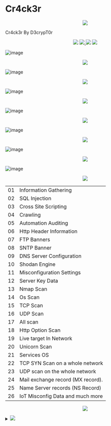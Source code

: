 # Cr4ck3r
<p align="center">
<img src="https://img.shields.io/badge/Cr4ck3r_-_Automation_Web_Application_Vulnerability_Assessment_And_Penteration_Tool_-_CMS_And_Hard_Coded-voilet.svg">
 </p>

Cr4ck3r By D3crypT0r

<p align="center">
  <img src="https://img.shields.io/badge/Cr4ck3r-blue.svg">
  </a>
  <a href="https://en.wikipedia.org/wiki/Ruby_(programming_language)">
    <img src="https://img.shields.io/badge/Language-Ruby-red.svg">
 </a>
 <img src="https://img.shields.io/badge/Developed_By_Syed_Rizwan_Hilal_Shah-blue.svg">
 <img src="https://img.shields.io/badge/D3crypT0r-red.svg">
</p>

   


![image](https://user-images.githubusercontent.com/66831571/161799073-4622f2d2-f36b-4e57-acaa-0caae559bc8a.png)

<p align="center">
<img src="https://img.shields.io/badge/Cross_Site_Scripting_Scan-blue.svg">
 </p>
 
![image](https://user-images.githubusercontent.com/66831571/161799288-4c329057-fe67-4d5f-9b0d-376cad316ff5.png)


<p align="center">
<img src="https://img.shields.io/badge/SQL_Injection-blue.svg">
 </p>
 
![image](https://user-images.githubusercontent.com/66831571/161799405-88e1872e-778c-4dd9-be3d-15203df46ab1.png)

<p align="center">
<img src="https://img.shields.io/badge/Log_Clear-blue.svg">
 </p>

![image](https://user-images.githubusercontent.com/66831571/161800003-6c8a134d-91c4-40d9-b3ad-eabf95209698.png)


<p align="center">
<img src="https://img.shields.io/badge/Integrated_Web_Application_Firewall_Fingerprinting_Toolkit-blue.svg">
 </p>
 
![image](https://user-images.githubusercontent.com/66831571/157284172-cb0f461e-1f1e-43af-8882-c46b3754dab1.png)

<p align="center">
<img src="https://img.shields.io/badge/Shodan_Search_Engine_Integration-blue.svg">
 </p>
 
![image](https://user-images.githubusercontent.com/66831571/161799668-48ddb68e-00ea-4c2d-818d-ae7b8d3746aa.png)



<p align="center">
<img src="https://img.shields.io/badge/Automation_TCP_Scan-blue.svg">
 </p>
 
![image](https://user-images.githubusercontent.com/66831571/161833993-7006ac6a-fc8d-4f2e-b4cc-6da3a86ded1e.png)

  
   <p align="center">
<img src="https://img.shields.io/badge/Functionality-blue.svg">
 </p>
   

|       |                                                           |
| ----- | --------------------------------------------------------- |
| 01    |  Information Gathering                                    |
| 02    |  SQL Injection                                            |
| 03    |  Cross Site Scripting                                     |
| 04    |  Crawling                                                 |
| 05    |  Automation Auditing                                      |
| 06    |  Http Header Information                                  |
| 07    |  FTP Banners                                              |
| 08    |  SNTP Banner                                              |
| 09    |  DNS Server Configuration                                 |
| 10    |  Shodan Engine                                            |
| 11    |  Misconfiguration Settings                                |
| 12    |  Server Key Data                                          |
| 13    |  Nmap Scan                                                |                    
| 14    |  Os Scan                                                  |
| 15    |  TCP Scan                                                 |
| 16    |  UDP Scan                                                 |
| 17    |  All scan                                                 |
| 18    |  Http Option Scan                                         |
| 19    |  Live target In Network                                   |
| 20    |  Unicorn Scan                                             |
| 21    |  Services OS                                              |
| 22    |  TCP SYN Scan on a whole network                          |
| 23    |  UDP scan on the whole network                            |
| 24    |  Mail exchange record (MX record).                        |
| 25    |  Name Server records (NS Record)                          |
| 26    |  IoT Misconfig Data and much more                         |


<p align="center">
<img src="https://img.shields.io/badge/Cr4ck3r_Installation-blue.svg">
 </p>                             
         
<details>
<p align="center">
<summary> <img src="https://img.shields.io/badge/Click_Here-svg"> </summary>
 </p>

```
To install Cr4ck3r you should execute the following commands.
```
<details>
<p align="center">
<summary> <img src="https://img.shields.io/badge/KALI_LINUX-blue.svg"> </summary>
 </p>

> git clone https://github.com//D3crypT0r/Cr4ck3r.git

> cd Cr4ck3r

> ruby setup.rb (Gems installation Manually)

> ruby Cr4ck3r.rb


<details>
<p align="center">
<summary> <img src="https://img.shields.io/badge/Android_-_Termux-red.svg"> </summary>
 </p>

> pkg update -y

> pkg upgrade -y

> pkg install git -y

> pkg install ruby -y && ruby setup.rb

> git clone https://github.com//D3crypT0r/Cr4ck3r.git

> cd Cr4ck3r

> ruby Cr4ck3r.rb


<p align="center">
<img src="https://img.shields.io/badge/Disclaimer-yellow.svg">
 </p>

```
Usage of the Cr4ck3r tool for illigal
purpose is strongly prohabited.
It is the end user's responsibility 
to obey all applicable local, state, 
federal, & international laws.
Developers assume no liability and 
are not responsible for any misuse or 
damage caused by this program.
```

<p align="center">
<img src="https://img.shields.io/badge/Developed_With_Love_By_Syed_Rizwan_Hilal_Shah-Blue.svg">
</p>
